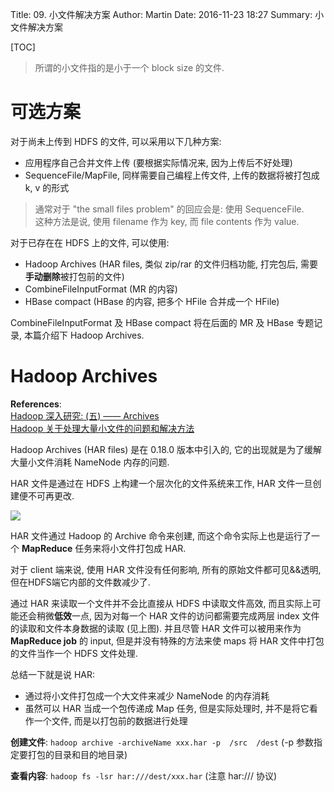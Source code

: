 Title: 09. 小文件解决方案
Author: Martin
Date: 2016-11-23 18:27
Summary: 小文件解决方案

[TOC]

> 所谓的小文件指的是小于一个 block size 的文件.

# 可选方案
对于尚未上传到 HDFS 的文件, 可以采用以下几种方案:

- 应用程序自己合并文件上传 (要根据实际情况来, 因为上传后不好处理)
- SequenceFile/MapFile, 同样需要自己编程上传文件, 上传的数据将被打包成 k, v 的形式

> 通常对于 "the small files problem" 的回应会是: 使用 SequenceFile.<br>
> 这种方法是说, 使用 filename 作为 key, 而 file contents 作为 value.

对于已存在在 HDFS 上的文件, 可以使用:

- Hadoop Archives (HAR files, 类似 zip/rar 的文件归档功能, 打完包后, 需要**手动删除**被打包前的文件)
- CombineFileInputFormat (MR 的内容)
- HBase compact (HBase 的内容, 把多个 HFile 合并成一个 HFile)

CombineFileInputFormat 及 HBase compact 将在后面的 MR 及 HBase 专题记录, 本篇介绍下 Hadoop Archives.

# Hadoop Archives
**References**:<br>
[Hadoop 深入研究: (五) —— Archives](http://blog.csdn.net/lastsweetop/article/details/9123155)<br>
[Hadoop 关于处理大量小文件的问题和解决方法](https://my.oschina.net/u/270950/blog/170570)

Hadoop Archives (HAR files) 是在 0.18.0 版本中引入的, 它的出现就是为了缓解大量小文件消耗 NameNode 内存的问题.

HAR 文件是通过在 HDFS 上构建一个层次化的文件系统来工作, HAR 文件一旦创建便不可再更改.

![](http://blog.smallcpp.com/theme/images/小文件处理/harindex.png)

HAR 文件通过 Hadoop 的 Archive 命令来创建, 而这个命令实际上也是运行了一个 **MapReduce** 任务来将小文件打包成 HAR.

对于 client 端来说, 使用 HAR 文件没有任何影响, 所有的原始文件都可见&&透明, 但在HDFS端它内部的文件数减少了.

通过 HAR 来读取一个文件并不会比直接从 HDFS 中读取文件高效, 而且实际上可能还会稍微**低效**一点, 因为对每一个 HAR 文件的访问都需要完成两层 index 文件的读取和文件本身数据的读取 (见上图). 并且尽管 HAR 文件可以被用来作为 **MapReduce job** 的 input, 但是并没有特殊的方法来使 maps 将 HAR 文件中打包的文件当作一个 HDFS 文件处理.

总结一下就是说 HAR:

- 通过将小文件打包成一个大文件来减少 NameNode 的内存消耗
- 虽然可以 HAR 当成一个包传递成 Map 任务, 但是实际处理时, 并不是将它看作一个文件, 而是以打包前的数据进行处理

**创建文件**: `hadoop archive -archiveName xxx.har -p  /src  /dest` (-p 参数指定要打包的目录和目的地目录)

**查看内容**: `hadoop fs -lsr har:///dest/xxx.har` (注意 har:/// 协议)
